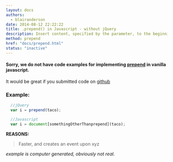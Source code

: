```yaml
---
layout: docs
authors:
  - blairanderson
date: 2014-08-12 22:22:22
title: .prepend() in Javascript - without jQuery
description: Insert content, specified by the parameter, to the beginning of each element in the set of matched elements.
method: prepend
href: "docs/prepend.html"
status: "inactive"
---
```


#### Sorry, we do not have code examples for implementing [prepend](http://api.jquery.com/prepend/) in vanilla javascript.

It would be great if you submitted code on [github](https://github.com/blairanderson/without-jquery/blob/master/docs/prepend.md)

### Example:

```javascript
  //jQuery
  var i = prepend(taco);

  //Javascript
  var i = document[somethingOtherThanprepend](taco);

```

**REASONS:**
> Faster, and creates an event upon xyz

*example is computer generated, obviously not real.*

